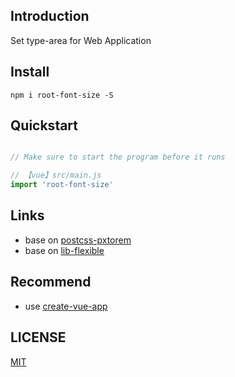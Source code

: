 ## Introduction

Set type-area for Web Application

## Install

```shell
npm i root-font-size -S
```
## Quickstart

```js

// Make sure to start the program before it runs

// 【vue】src/main.js
import 'root-font-size'

```

## Links

- base on [postcss-pxtorem](https://github.com/cuth/postcss-pxtorem)
- base on [lib-flexible](https://github.com/amfe/lib-flexible)

## Recommend

- use [create-vue-app](https://github.com/CharleeWa/create-vue-app)

## LICENSE

[MIT](https://en.wikipedia.org/wiki/MIT_License)
